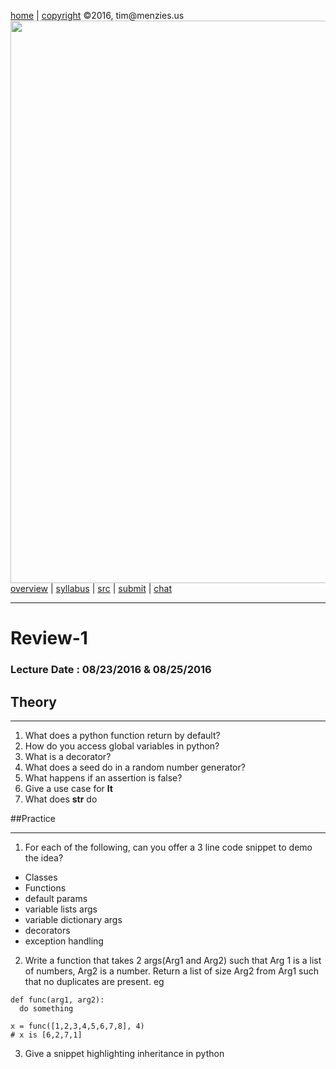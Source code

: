 [home](http://tiny.cc/ase2016) |
[copyright](https://github.com/txt/ase16/blob/master/LICENSE.md) &copy;2016, tim&commat;menzies.us
<br>
[<img width=900 src="https://raw.githubusercontent.com/txt/ase16/master/img/mase16.png">](http://tiny.cc/ase2016)<br>
[overview](https://github.com/txt/ase16/blob/master/doc/overview.md) |
[syllabus](https://github.com/txt/ase16/blob/master/doc/syllabus.md) |
[src](https://github.com/txt/ase16/tree/master/src) |
[submit](http://tiny.cc/ase16give) |
[chat](https://ase16.slack.com/) 


______


# Review-1

### Lecture Date : 08/23/2016 & 08/25/2016

## Theory
______
1. What does a python function return by default?
1. How do you access global variables in python?
1. What is a decorator?
1. What does a seed do in a random number generator?
1. What happens if an assertion is false?
2. Give a use case for __lt__
3.  What does __str__ do
 
##Practice
______
1. For each of the following, can you offer a 3 line code snippet to demo the idea?
  * Classes
  * Functions
  * default params
  * variable lists args
  * variable dictionary args
  * decorators
  * exception handling
  
2. Write a function that takes 2 args(Arg1 and Arg2) such that Arg 1 is a list of numbers, Arg2 is a number. Return a list of size Arg2 from Arg1 such that no duplicates are present. eg
```
def func(arg1, arg2):
  do something
  
x = func([1,2,3,4,5,6,7,8], 4)
# x is [6,2,7,1]
```
3. Give a snippet highlighting inheritance in python

